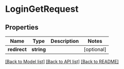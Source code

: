 # LoginGetRequest

## Properties
Name | Type | Description | Notes
------------ | ------------- | ------------- | -------------
**redirect** | **string** |  | [optional] 

[[Back to Model list]](../README.md#documentation-for-models) [[Back to API list]](../README.md#documentation-for-api-endpoints) [[Back to README]](../README.md)


